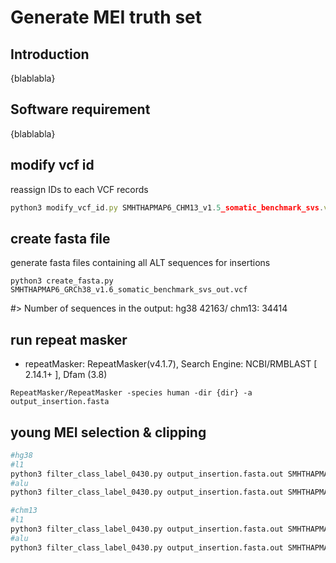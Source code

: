 # Generate MEI truth set 
## Introduction
{blablabla}
## Software requirement
{blablabla}
## modify vcf id

reassign IDs to each VCF records

```jsx
python3 modify_vcf_id.py SMHTHAPMAP6_CHM13_v1.5_somatic_benchmark_svs.vcf SMHTHAPMAP6_CHM13_v1.6_somatic_benchmark_svs_out.vcf
```

    

## create fasta file

generate fasta files containing all ALT sequences for insertions

```
python3 create_fasta.py SMHTHAPMAP6_GRCh38_v1.6_somatic_benchmark_svs_out.vcf
```
#> Number of sequences in the output: 
hg38 42163/ 
chm13: 34414


## run repeat masker

- repeatMasker: RepeatMasker(v4.1.7), Search Engine: NCBI/RMBLAST [ 2.14.1+ ], Dfam (3.8)

```
RepeatMasker/RepeatMasker -species human -dir {dir} -a output_insertion.fasta

```


## young MEI selection & clipping

```bash
#hg38
#l1 
python3 filter_class_label_0430.py output_insertion.fasta.out SMHTHAPMAP6_GRCh38_v1.6_somatic_benchmark_svs_out.vcf output_insertion_young_l1.out SMHTHAPMAP6_GRCh38_v1.6_somatic_benchmark_mei_l1.vcf l1
#alu 
python3 filter_class_label_0430.py output_insertion.fasta.out SMHTHAPMAP6_GRCh38_v1.6_somatic_benchmark_svs_out.vcf output_insertion_young_alu.out SMHTHAPMAP6_GRCh38_v1.6_somatic_benchmark_mei_alu.vcf alu

#chm13 
#l1 
python3 filter_class_label_0430.py output_insertion.fasta.out SMHTHAPMAP6_CHM13_v1.6_somatic_benchmark_svs_out.vcf output_insertion_young_l1.out SMHTHAPMAP6_CHM13_v1.6_somatic_benchmark_mei_l1.vcf l1
#alu 
python3 filter_class_label_0430.py output_insertion.fasta.out SMHTHAPMAP6_CHM13_v1.6_somatic_benchmark_svs_out.vcf output_insertion_young_alu.out SMHTHAPMAP6_CHM13_v1.6_somatic_benchmark_mei_alu.vcf alu

```

